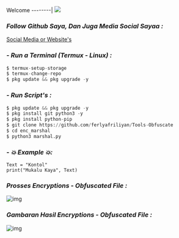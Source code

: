 Welcome
--------|
![](https://media.tenor.com/iVCiM9W7cvYAAAAd/welcome.gif)

### *Follow Github Saya, Dan Juga Media Social Sayaa :*
<a href="https://ferlyafriliyan.vercel.app" target="_blank">Social Media or Website's</a>

### - *Run a Terminal (Termux - Linux) :*
```python
$ termux-setup-storage
$ termux-change-repo
$ pkg update && pkg upgrade -y
```

### - *Run Script's :*
```python
$ pkg update && pkg upgrade -y
$ pkg install git python3 -y
$ pkg install python-pip
$ git clone https://github.com/ferlyafriliyan/Tools-Obfuscate
$ cd enc_marshal
$ python3 marshal.py
```

### - *💥 Example 💥:*
```python3
Text = "Kontol"
print("Mukalu Kaya", Text)
```

### *Prosses Encryptions - Obfuscated File :*
![img](https://raw.githubusercontent.com/ferlyafriliyan/Tools-Obfuscate/main/Eval-Destiny/assets/input.jpg)

### *Gambaran Hasil Encryptions - Obfuscated File :*
![img](
https://raw.githubusercontent.com/ferlyafriliyan/Tools-Obfuscate/main/Eval-Destiny/assets/destiny.jpg)
  
